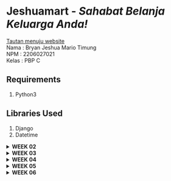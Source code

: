 # Jeshuamart - _Sahabat Belanja Keluarga Anda!_
[Tautan menuju website](https://jeshuamart.adaptable.app/main/) <br/>
Nama    : Bryan Jeshua Mario Timung <br/>
NPM     : 2206027021 <br/>
Kelas   : PBP C <br/>
## Requirements
1. Python3
## Libraries Used
1. Django
2. Datetime
<details>
<summary> <b> WEEK 02 </b> </summary>

## How to Build
1. Membangun repository github yang baru<br/>
Repository yang baru dibangun dengan nama **jeshuamart** akan menjadi sarana deployment aplikasi pada adaptable. Ini dilakukan dengan cara membangun folder yang sama dengan nama repositorynya, kemudian menuliskan perintah ```git init``` kemudian ```git branch -M main``` lalu ```git remote add origin https://github.com/bryanjeshua/jeshuamart```
2. Mendeploy virtual environment<br/>
Fungsi virtual environment adalah supaya library yang kita pakai senantiasa konsisten, baik versi dan pengaturan lainnya. Dalam melakukan deployment virtual environment, kita menjalankan skrip ```python -m venv env```, setelah itu kita mengaktivasi virtual environment tersebut dengan menjalankan skrip ```env\Scripts\activate``` pada direktori repositori.
3. Menginstal django<br/>
Sesuai dengan tutorial, peng-_instal_-an dilaksanakan dengan menuliskan sejumlah komponen library pada requirements.txt dan kemudian menjalankan perintah ```pip install -r requirements.txt```.  
4. Membuat proyek django<br/>
Proyek django yang baru dibuat dengan menjalankan skrip ```django-admin startproject jeshuamart .```
5. Mengatur _allowed host_<br/>
Melalui penambahan "*" pada ```ALLOWED_HOST``` di ```settings.py```, saya mengizinkan semua host untuk mengakses aplikasi ini secara luas.
6. Membuat aplikasi main<br/>
Dengan menjalankan perintah ```python manage.py startapp main```, maka akan terbangun direktori main. Lalu, pada ```settings.py``` kita menambahkan ```main,``` pada ```INSTALLED_APPS```
7. Membangun template HTML<br/>
Template HTML yang akan dibangun pada direktori ```templates``` di dalam ```main``` terdiri dari sejumlah komponen, antara lain
- Header berupa judur dan tagline
- Name: (berisi nama produk)
- Amount: (berisi jumlah produk dalam lusin)
- Description: (berisi PT pemasok)
- Date in: (berisi tanggal pasokan terakhir datang)
- Stock less than 5 days: (berisi keterangan apakah pasokan akan habis kurang dari lima hari lagi)
- Categories: (berisi keterangan jenis product)
- Identitas nama dan NPM
8. Mengimplementasikan Models dan Melakukan Migrate<br/>
Komponen models pada ```models.py``` dalam direktori main yang hendak diatur adalah sebagai berikut
- name: character, length <= 25.
- amount: integer, default = 0.  
- description: text, default = "".
- date_in: date.
- stock: boolean, default = 0.
- categories: character, length <=100, default = "uncategorized".<br/>
Setelah semua komponen dibangun, maka jalankan perintah
```python manage.py makemigrations```
dan
```python manage.py migrate```
untuk mengimplementasikan model yang baru tersebut ke basis data.
9. Membangun fungsi show_main untuk mengintegrasikan<br/>
Untuk menghubungkan antara _view_ dan _template_, pertama kita harus memastikan pada views.py. telah dilakukan import render dengan cara menambahkan baris ```from django.shortcuts import render```. Lalu, setelah melakukan import, saya membangun fungsi show_main dengan cara
```
def show_main(request):
    context = {
        'name' : "Aqua",
        'amount' : 12,
        'description': 'PT. Danone',
        'date_in': date.today(),
        'stock': True,
        'categories': 'Beverages',
    }
    return render(request, "main.html", context)
```
10. Mengonfigurasi routing URL dalam aplikasi main<br/>
Di dalam direktori ```main```, saya membuat sebuah file bernama ```urls.py``` sehingga fungsi yang dipetakan ```views.py``` tepat sasaran. File ini  berisi
```
from django.urls import path
from main.views import show_main
app_name = 'main'

urlpatterns = [
    path('', show_main, name='show_main'),
]
```
11. Mengonfirmasi routing URL proyek<br/>
Di dalam direktori ```jeshuamart```, saya mengimpor fungsi ```include``` dari ```django.urls```, dan menambahkan ```path('main/', include('main.urls')),``` pada ```url_patterns``` sehingga rute URL tingkat proyek dapat mengimpor rute URL dari aplikasi-aplikasi (yang terdapat di ```urls.py``` masing-masing) sehingga aplikasi django lebih modular.
12. Membangun unit test<br/>
Untuk memastikan bahwa program yang telah dibangun akan berjalan sebagaimana mestinya, maka akan dibangun sebuah unit test. Unit test yang dibangun ada dua, yang pertama untuk memastikan path URL dapat diakses, dan yang kedua yakni untuk mengetes apakah template ```main.html``` telah berhasil diterapkan pada halaman ```/main/``` yang sudah dirender
13. Melakukan deployment ke github<br/>
Semua perubahan akan ditambahkan dengan menjalankan perintah ```git add .```, lalu lakukan commit dengan menjalankan perintah ```git commit -m "deployment app"```, dan lakukan push ke repository dengan menjalankan instruksi```git push origin master```.
14. Melakukan deployment ke adaptable<br/>
Setelah aplikasi telah berjalan di local machine dan telah di-deploy di github, deployment dilakukan melalui adaptable dengan menghubungkan adaptable kepada existing repository, dalam kasus ini ialah repository jeshuamart. Branch yang sesuai dipilih, dengan pengaturan python app template sebagai app template  postgresql sebagai database template, lalu versi python sesuai projek dipilih (dalam kasus ini 3.11) dan deployment command ```python manage.py migrate && gunicorn jeshuamart.wsgi``` dimasukkan.

## Bagan Request Client 
![Diagram](https://github.com/bryanjeshua/jeshuamart/blob/master/image/DIAGRAM%20MVT.png)
Dari gambar di atas dapat ditarik sebuah kesimpulan yakni dalam aplikasi Django, ketika ada http request, maka urls.py akan meneruskannya menuju kepada views.py yang sesuai. Kemudian views.py akan melakukan ragam perintah yang dilakukan, misalnya melakukan read/write data dengan berinteraksi dengan models.py, kemudian main.html akan melakukan pengaturan tampilan yang sesuai terhadap data/komponen yang akan ditampilkan. Setelah itu, maka akan dikirimkan http response berupa file html kepada pengguna oleh views.py.

## Why do we need virtual environment?
Kita membutuhkan _virtual environment_ untuk melokalisir pengaturan sejumlah depedency yang berhubungan dengan  proyek kita sehingga bila kedepannya terdapat sejumlah proyek yang membutuhkan sejumlah library/framework yang sama, tidak terjadi _conflict_ terhadap versi maupun pengaturan suatu library yang mampu membuat program tidak berjalan sebagaimana mestinya.

## Perbedaan antara MVC, MVT, MVVM
MVT merupakan pola pengembangan arsitektur yang digunakan di _web development_ yang berkaitan erat dengan framework web pada python seperti Django. Terdapat tiga komponen yakni Model (yang merepresentasikan data dan logika utama aplikasi, termasuk membaca dan menyimpan data), View (yang mengatur bagaimana data yang dimiliki akan ditayangkan), Template (yang berfungsi mengatur layout halaman web untuk ditayangkan).
MVC merupakan pola pengembangan arsitektur yang digunakan dalam _software development_  terutama dalam membangun GUI dan website, dan terdiri atas tiga komponen yakni Model, View (berisi pengaturan layer presentasi data yang didapat dari model, termasuk pengaturan button, forms, dan beragam komponen lainnya), dan Controller (menghubungkan model dan view, misalnya mengelola input dari user pada view untuk diteruskan ke model)
MVVM merupakan pola pengembangan arsitektur yang berkaitan erat dengan pengembangan GUI terutama pada ragam aplikasi yang membutuhkan data binding. MVVM terdiri atas tiga komponen yakni Model, View (bertugas untuk menampilkan data terhadap user dan menangkap interaksi dari user), dan ViewModel (bertugas menghubungkan model dan view, menunjukan data dan perintah yang dapat view gunakan untuk melakukan data binding, dan menyederhanakan tampilan data dari model agar view lebih mudah untuk menampilkannya tanpa berisi logika tampilan antarmukanya)

Perbedaan ketiganya terdapat pada cara mereka mengatur hubungan antara model, view, dan komponen perantaranya (baik template, controller, maupun viewmodel). MVT menggunakan template sebagai perantara model dan view dan bertugas menggambarkan struktur dari halaman web. MVC menggunakan controller untuk menghubungkan model dan view, mengatur input dari user, dan mengelola alur data. Sedangkan, MVVM menggunakan ViewModel sebagai perantara yang mengelola tampilan data yang akan ditampilkan ke view dan mengelola interaksi user.
</details>

<details>
<summary><b>WEEK 03</b></summary>

## Apa perbedaan antara form POST dan form GET dalam Django?
Perbedaan antara form POST dan form GET dalam Django adalah sebagai berikut
<br/>POST :
- Ketika menggunakan metode POST, data form dikirimkan sebagai bagian dari HTTP Request Body, bukan sebagai parameter query dalam URLnya. Metode ini lebih aman jika dibandingkan dengan GET karena data tersebut tidak terlihat di URL sehingga jauh lebih aman untuk mengirimkan informasi sensitif seperti password.
- Metode POST dapat mengolah data dalam jumlah besar jika dibandingkan dengan GET sehingga jauh lebih disarankan jika ingin melibatkan data submission.
<br/>GET :
- Ketika menggunakan metode GET, data dari form akan dikirimkan sebagai parameter query pada URL. Biasanya, metode ini digunakan ketika kita hendak mengakses data dari server atau ketika kita hendak melakukan operasi membaca. Metode ini juga cocok untuk melakukan pencarian forms sederhana. 
- Data ini dapat dilihat pada URL. Ini menyebabkan informasi menjadi kurang aman dan membatasi jumlah data yang dapat dikirimkan.

## Apa perbedaan utama antara XML, JSON, dan HTML dalam konteks pengiriman data?
Perbedaan utama antara XML, JSON, dan HTML adalah sebagai berikut
- XML = menggunakan tag (serupa dengan HTML) akan tetapi dapat didefinisikan user. Tidak memiliki tipe data dan memperlakukan semuanya sebagai text. Jauh lebih mudah dibaca orang. Cocok untuk dokumen yang rumit, termasuk pertukaran data yang tidak mendukung JSON.
- JSON = Menggunakan pasangan key dan value, mendukung tipe data string, number, booleans, array, dan object. Kurang deskriptif jika dibandingkan dengan XML. Ukurannya lebih kecil. Umum digunakan pada web applications, APIs, dan file konfigurasi.0 
- HTML = Menggunakan tags yang sudah didefinisikan sebelumnya, digunakan untuk mempresentasikan data dan bukan untuk mendeskripsikan tipe data. Untuk menjalankannya, diperlukan browser atau HTML parser. Digunakan untuk web page design, dan tidak umum digunakan untuk pertukaran data.    

## Mengapa JSON sering digunakan dalam pertukaran data antara aplikasi web modern?
JSON sering digunakan dalam pertukaran data antara aplikasi web modern karena
1. Ringan karena ukuran data yang kecil
2. Mudah dibaca oleh orang sehingga memudahkan saat membangun program
3. Dapat diolah oleh berbagai bahasa pemrograman
4. Aspek keamanan yang lebih baik
5. Parsing yang lebih efisien, bisa langsung dilakukan dengan method JSON.parse()
6. Kompatibilitas dengan sejumlah framework teknologi (misalnya dengan RESTful APIs.

## Jelaskan bagaimana cara kamu mengimplementasikan checklist di atas secara step-by-step (bukan hanya sekadar mengikuti tutorial).
1. Saya menjalankan virtual environment terlebih dahulu
2. Kemudian, saya memperbaiki routing urls.py dengan mengubah path main menjadi ''
3. Selanjutnya, saya membangun forms.py di dalam direktory main untuk menerima data produk yang baru yang akan disimpan ke inventory. Fields yang akan dipakai antara lain ["name", "amount", "price","description", "categories"]
4. Karena terjadi kebutuhan akan adanya form, maka saya mengimport ProductForm pada views.py. Kemudian, saya juga perlu membangun method create_product untuk membuat formulir yang bisa menambahkan data produk secara otomatis saat submisi dilakukan. Lalu, saya menambahkan fungsi show_main dengan menambahkan konteks antara lain'name', 'amount', 'description', 'date_in', 'stock', 'categories', dan 'products'. Selain itu, saya juga membangun method show_xml, show_json, show_json_by_id, show_xml_by_id.
5. Lalu saya mengimport fungsi create_product pada urls.py di main, dan menambahkan path url ke dalam variable urlpatterns. Begitu juga untuk method yang lainnya
6. Setelah itu, saya membangun folder templates di root. Saya kemudian membuat base.html untuk template dasar sebagai kerangka umum berbagai halaman lainnya dalam web.
7. Saya kemudian mengatur agar base.html bisa terdeteksi melalui settings.py
8. Kemudian, saya mengubah tampilan main.html sesuai yang diinginkan. Saya menambahkan button "Add New Product" dan mengatur tampilan lainnya
9. Tak berhenti di sana, saya kemudian membuat pada main/templates suatu file create_product.html yang menampilkan form untuk mengisi.
10. Lalu saya mencoba mengoperasikan postman sebagai data viewer

## SCREENSHOT GAMBAR
1. HTML ![](https://github.com/bryanjeshua/jeshuamart/blob/master/image/HTML.png)
2. JSON ![](https://github.com/bryanjeshua/jeshuamart/blob/master/image/JSON.png)
3. JSON BY ID ![](https://github.com/bryanjeshua/jeshuamart/blob/master/image/JSONbyID.png)
4. XML ![](https://github.com/bryanjeshua/jeshuamart/blob/master/image/XML.png)
5. XML BY ID ![](https://github.com/bryanjeshua/jeshuamart/blob/master/image/XMLbyID.png)
</details>

<details>
<summary><b> WEEK 04</b> </summary>

## Apa itu Django UserCreationForm, dan jelaskan apa kelebihan dan kekurangannya?
Django UserCreationForm adalah suatu built-in class-based form yang sudah disertakan dalam package 'django.contrib.auth.forms' yang digunakan untuk memudahkan pendaftaran pengguna aplikasi yang kita bangun. Secara default, terdapat bagian username, password, dan password confirmation. Kelebihannya yakni builtin ini sangat mudah untuk diimplementasikan, sudah termasuk dengan fitur validasi data, sudah dilengkapi juga dengan fitur keamanan yakni hashing password, dokumentasi yang lengkap, adanya komunitas yang membantu pengembangan produk kita, serta dapat dikustomisasi sesuai kebutuhan. Akakn tetepi, terdapat juga kekurangan yakni default yang terbatas sehingga perlu membangun subclass baru jika ingin meminta input email, first_name, dan sebagainya, validasi yang disediakan hanyalah validasi dasar yang perlu dikembangkan jika ingin lebih kompleks, serta tidak dilengkapi dengan fungsi lain misalnya captcha atau konfirmasi email.
## Apa perbedaan antara autentikasi dan otorisasi dalam konteks Django, dan mengapa keduanya penting?
Autentikasi merupakan proses verifikasi identitas pengguna (yang biasanya menggunakan username dan password, sedangkan otorisasi adalah proses penentuan komponen yang dapat diakses oleh pengguna setelah melakukan autentikasi. Keduanya penting karena autentikasi diperlukan untuk memastikan bahwa pengguna merupakan entitas yang sesuai dengan yang diakuinya, dan otorisasi diperlukan untuk membatasi akses untuk melakukan aksi-aksi tertentu.
## Apa itu cookies dalam konteks aplikasi web, dan bagaimana Django menggunakan cookies untuk mengelola data sesi pengguna?
Cookies merupakan data kecil yang disimpan di browser pengguna oleh website. Djanggo menggunakan cookies untuk mengelola data sesi pengguna. Data sesi ini digunakan untuk mengidentifikasi pengguna dan informasi terkait selama web digunakan oleh pengguna.
## Apakah penggunaan cookies aman secara default dalam pengembangan web, atau apakah ada risiko potensial yang harus diwaspadai?
Secara default, cookies tetap perlu diwaspadai penggunaannya, terutama untuk menyimpan informasi yang sensitif. Ada sejumlah risiko yang harus diwaspadai antara lain risiko cookies hijacking (pencurian cookies sehingga orang tidak perlu lagi melakukan log in karena sesi pada cookienya masih aktif), risiko modifikasi data jika cookies tidak dienkripsi. Mitigasi yang dapat dilakukan adalah dengan menggunakan HTTPS dan melakukan pengaturan flag "Secure", "HttpOnly", serta tidak sembarangan menggunakan WiFi publik.
## Jelaskan bagaimana cara kamu mengimplementasikan checklist di atas secara step-by-step (bukan hanya sekadar mengikuti tutorial).
1. Saya mengaktivasi virtual environment
2. Saya menghubungkan product dengan user. Ini dilakukan dengan cara memanggil User dari library django.contrib.auth.models pada file models.py. Pada models, saya membangun relationship dengan menggunakan ForeignKey pada django. Saya juga menambahkan context untuk menampilkan user yang sedang login.
3. Saya membangun form registrasi dengan nama file register.html dan membuat fungsinya di views.py. Saya juga mengimport URL pathnya ke urls.py pada variable urlpattern. 
4. Saya membangun form login dengan nama file login.html dan membuat fungsi login dan logout di views.py. Saya juga mengimport URL pathnya ke urls.py pada variable url pattern. Saya juga sembari mengimplementasikan cookies di tahap ini dengan memanggil method set_cookie pada fungsi login dan delete_cookie pada fungsi logout pada instance response dan menambahkan 'last_login' pada context.
5. Saya merestriksi akses halaman main dengan builtin login_required
6. Saya merapikan semua html sesuai keinginan saya, lalu push ke github.
</details>

<details>
<summary><b> WEEK 05</b></summary>

## Jelaskan manfaat dari setiap element selector dan kapan waktu yang tepat untuk menggunakannya.
Element selector dapat digunakan untuk memilih semua element berdasarkan nama tagnya. Ini dapat digunakan jika kita hendak melakukan styling terhadap semua elemen dengan jenis tag tertentu.
Struktur element selector yakni
```
p {
    background-color : yellow;
}
```
## HTML5 Tags Explanation


| HTML TAG | Description                        |
|----------|---------------------------------   |
| `<td>`   | Membuat sebuah sel dalam sebuah    |
|`<tr>`    | Membuat baris dalam sebuah tabel   |
|`<th>`    | Membuat sebuah sel header tabel    |
|`<style>` | Membuat informasi gaya dalam dokumen |
|`<thead>`| Membuat isi header dalam satu tabel menjadi satu kelompok|
|`<tbody>`| Membuat isi body dalam satu tabel menjadi satu kelompok|
|`<a>`| Membuat hyperlink |
|`<link>`|  Membangun hubungan antara dokumen dan sumber daya eksternal|
|`<img>`| Membuat gambar |
|`<option>`|Membuat drop down|
|`<form>` | Membuat sebuah form HTML untuk input dari pengguna|

## Jelaskan perbedaan antara margin dan padding.
Padding merupakan ruang kosong pada bagian dalam sebuah element yang dibatasi border, sedangkan margin merupakan ruang di luar border yang membatasi sebuah elemen dengan elemen yang lain. 

## Jelaskan perbedaan antara framework CSS Tailwind dan Bootstrap. Kapan sebaiknya kita menggunakan Bootstrap daripada Tailwind, dan sebaliknya?
Bootstrap menyediakan jauh lebih banyak komponen yang telah didefinisikan sebelumnya, sedangkan tailwind mengharuskan perogrammer membangun sejumlah komponen jika hendak membuat komponen yang kompleks. Jika kita hendak membangun program sederhana, ataupun baru saja mencoba belajar, bootstrap adalah framework yang cocok karena jauh lebih sederhana dan mudah pakai. Akan tetapi, kita tak akan terlalu bisa membuat banyak komponen yang kompleks. Jika hendak membangun komponen yang kompleks, Tailwind cocok karena menawarkan flexibilitas yang lebih tinggi

## Jelaskan bagaimana cara kamu mengimplementasikan checklist di atas secara step-by-step (bukan hanya sekadar mengikuti tutorial).
- Saya mengimport semua file yang dibutuhkan seperti text dan gambar ke dalam folder static
- Setelah itu, saya melakukan load static pada setiap html file 
- Lalu, saya melakukan styling sesuai keinginan saya. Saya mencari inspirasi yang sesuai di internet dan mengimplementasikannya. Urutannya adalah saya mengerjakan login page, register page, main page, add new product page, dan edit product page. Saya memastikan saat login ada navbar berisi logo perusahaan saya. Saya merapikan semua tabel dan form yang akan muncul. Saya juga memastikan peletakan button sesuai estetika.

</details>
<details>
<summary><b>WEEK 06</b></summary>

## Jelaskan perbedaan antara asynchronous programming dengan synchronous programming.
Synchronous programming mengeksekusi program yang diperintahkan satu per satu secara berurutan. Sedangkan, asynchronous programming memungkinkan tugas-tugas yang perlu dieksekusi untuk berjalan tanpa harus menunggu yang sebelumnya selesai. Ini akan memungkinkan program berjalan lebih responsif.
## Dalam penerapan JavaScript dan AJAX, terdapat penerapan paradigma event-driven programming. Jelaskan maksud dari paradigma tersebut dan sebutkan salah satu contoh penerapannya pada tugas ini.
Event-driven programming merupakan paradigma pemrograman ketika program merespons kejadian yang terjadi seperti klik mouse, hover mouse, input pengguna, hingga permintaan AJAX. Pada tugas ini, contoh event-driven programming adalah ketika menekan tombol add product, akan muncul jendela modal yang meminta data-data benda yang hendak dibuat.

## Jelaskan penerapan asynchronous programming pada AJAX.
Penerapan nya ada pada permintaan HTTP (seperti GET dan POST) untuk dilakukan secara asynchronous sehingga tidak menghentikan program utama. Hasil dari permintaan tersebut akan diproses saat data diterima dari server tanpa harus menunggu terlebih dahulu. Ini akan memungkinkan web kita lebih responsif dan pengalaman penggunanya lebih baik.

## Pada PBP kali ini, penerapan AJAX dilakukan dengan menggunakan Fetch API daripada library jQuery. Bandingkanlah kedua teknologi tersebut dan tuliskan pendapat kamu teknologi manakah yang lebih baik untuk digunakan.
Fetch API adalah standar baru untuk membuat HTTP Request di Javascript. Dia menggunakan Promis untuk mengelola respons dari HTTP Request. Kelebihannya adalah lebih modern, ringan, dan terintegrasi dengan Javascript yang baru. Namun, pemakaian fetch API bisa membutuhkan lebih banyak kode jika penggunaan yang hendak dilakukan lebih kompleks.
jQuery adalah library JavaScript untuk mengimplementasikan AJAX yang dirancang supaya bisa cross browser. Kode dari jQuery versi lama masih bisa berfungsi di jQuery yang baru yang menunjukkan tingginya kompatibilitas. jQuery juga mendukung high level abstraction untuk mengimplementasikan AJAX, animasi, dan DOM manipulation sehingga proses pengembangan lebih cepat. Banyak juga plugin yang dimiliki oleh jQuery sehingga akan mempercepat development. Menurut saya, karena proyek ini merupakan proyek kecil, dan akan lebih baik menggunakan standar yang lebih baru, preferensi saya jatuh ke Fetch API. Banyak fitur javascript modern yang dapat diimplementasikan oleh FetchAPI. Tapi, ada kemungkinan jika proyeknya lebih besar dan perlu mengintegrasikan ke beragam browser, jQuery akan lebih baik untuk digunakan. 

## Jelaskan bagaimana cara kamu mengimplementasikan checklist di atas secara step-by-step (bukan hanya sekadar mengikuti tutorial).
- Saya mengubah tampilan awalnya terlebih dahulu dari bentuk tabel menjadi bentuk cards. Ini dilakukan dengan cara fetch semua datanya terlebih dahulu dalam fungsi getProducts. Lalu, saya bangun kode untuk cardsnya dalam fungsi refreshProducts.
- Lalu, Saya membangun fungsi create_ajax di views.py. Kemudian saya menghubungkan pathnya pada urls.py. 
- Setelah itu, saya membangun kode untuk menampilkan modalnya beserta buttonnya yang akan menjadi event source nya.
- Kemudian, di main.html saya membuat kode addProducts yang akan terpanggil ketika tombol add product di jendela modal dipanggil.
- Setelah itu, saya juga membangun fungsi delete_product_ajax untuk menghapus product yang terpilih. Saya juga menghubungkan pathnya pada urls.py.
- Setelahnya, saya membangun kode untuk menampilkan button delete untuk menghapus productnya dan kode javascriptnya yang akan terpanggil jika ditekan. 
</details>